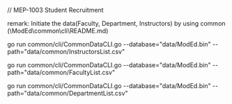 // MEP-1003 Student Recruitment

remark: Initiate the data(Faculty, Department, Instructors) by using common (\ModEd\common\cli\README.md)

go run common/cli/CommonDataCLI.go --database="data/ModEd.bin" --path="data/common/InstructorsList.csv"

go run common/cli/CommonDataCLI.go --database="data/ModEd.bin" --path="data/common/FacultyList.csv"

go run common/cli/CommonDataCLI.go --database="data/ModEd.bin" --path="data/common/DepartmentList.csv"
